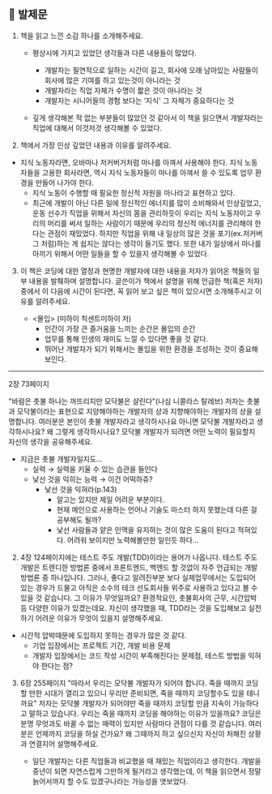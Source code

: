 <h2>👀 발제문</h2>

1. 책을 읽고 느낀 소감 하나를 소개해주세요.

   - 평상시에 가지고 있었던 생각들과 다른 내용들이 많았다.

     - 개발자는 필연적으로 일하는 시간이 길고, 회사에 오래 남아있는 사람들이 회사에 많은 기여를 하고 있는것이 아니라는 것
     - 개발자라는 직업 자체가 수명이 짧은 것이 아니라는 것
     - 개발자는 시니어들의 경험 보다는 ‘지식' 그 자체가 중요하다는 것

   - 깊게 생각해본 적 없는 부분들이 많았던 것 같아서 이 책을 읽으면서 개발자라는 직업에 대해서 이것저것 생각해볼 수 있었다.

2. 책에서 가장 인상 깊었던 내용과 이유를 알려주세요.

  - 지식 노동자라면, 오바마나 저커버거처럼 마나를 아껴서 사용해야 한다. 지식 노동자들을 고용한 회사라면, 역시 지식 노동자들이 마나를 아껴서 쓸 수 있도록 업무 환경을 만들어 나가야 한다.
    - 지식 노동이 수행할 때 필요한 정신적 자원을 마나라고 표현하고 있다.
    - 최근에 개발이 아닌 다른 일에 정신적인 에너지를 많이 소비해와서 인상깊었고, 운동 선수가 직업을 위해서 자신의 몸을 관리하듯이 우리는 지식 노동자이고 우리의 머리를 써서 일하는 사람이기 때문에 우리의 정신적 에너지를 관리해야 한다는 관점이 재밌었다. 하지만 직업을 위해 내 일상의 많은 것을 포기(ex.저커버그 처럼)하는 게 쉽지는 않다는 생각이 들기도 했다. 또한 내가 일상에서 마나를 아끼기 위해서 어떤 일들을 할 수 있을지 생각해볼 수 있었다.

3. 이 책은 코딩에 대한 열정과 현명한 개발자에 대한 내용을 저자가 읽어온 책들의 일부 내용을 발췌하며 설명합니다. 글쓴이가 책에서 설명을 위해 언급한 책(혹은 저자)중에서 이 다음에 시간이 된다면, 꼭 읽어 보고 싶은 책이 있으시면 소개해주시고 이유를 알려주세요.

   - <몰입> (미하이 칙센트미하이 저)
     - 인간이 가장 큰 즐거움을 느끼는 순간은 몰입의 순간
     - 업무를 통해 인생의 재미도 느낄 수 있다면 좋을 것 같다.
     - 뛰어난 개발자가 되기 위해서는 몰입을 위한 환경을 조성하는 것이 중요해보인다.

---

2장 73페이지

"바람은 촛불 하나는 꺼뜨리지만 모닥불은 살린다"(나심 니콜라스 탈레브) 저자는 촛불과 모닥불이라는 표현으로 지양해야하는 개발자의 상과 지향해야하는 개발자의 상을 설명합니다. 여러분은 본인이 촛불 개발자라고 생각하시나요 아니면 모닥불 개발자라고 생각하시나요? 왜 그렇게 생각하시나요? 모닥불 개발자가 되려면 어떤 노력이 필요할지 자신의 생각을 공유해주세요.

- 지금은 촛불 개발자일지도...
  - 실력 → 실력을 키울 수 있는 습관을 들인다
  - 낯선 것을 익히는 능력 → 이건 어떡하쥬?
    - 낯선 것을 익혀라(p.143)
      - 알고는 있지만 제일 어려운 부분이다.
      - 현재 메인으로 사용하는 언어나 기술도 마스터 하지 못했는데 다른 걸 공부해도 될까?
      - 낯선 사람들과 얕은 인맥을 유지하는 것이 많은 도움이 된다고 적혀있다. 어려워 보이지만 노력해볼만한 일인듯 하다...

2. 4장 124페이지에는 테스트 주도 개발(TDD)이라는 용어가 나옵니다. 테스트 주도 개발은 트렌디한 방법론 중에서 프론트엔드, 백엔드 할 것없이 자주 언급되는 개발 방법론 중 하나입니다. 그러나, 좋다고 알려진부분 보다 실제업무에서는 도입되어 있는 경우가 드물고 아직은 소수의 테크 선도회사들 위주로 사용하고 있다고 볼 수 있을 것 같습니다. 그 이유가 무엇일까요? 환경적요인, 촛불회사의 근무, 시간압박 등 다양한 이유가 있겠는데요. 자신이 생각했을 때, TDD라는 것을 도입해보고 실천하기 어려운 이유가 무엇이 있을지 설명해주세요.

  - 시간적 압박때문에 도입하지 못하는 경우가 많은 것 같다.
    - 기업 입장에서는 프로젝트 기간, 개발 비용 문제
    - 개발자 입장에서는 코드 작성 시간이 부족해진다는 문제점, 테스트 방법을 익혀야 한다는 점?

3. 6장 255페이지 "따라서 우리는 모닥불 개발자가 되어야 합니다. 죽을 때까지 코딩할 만한 시대가 열리고 있으니 우리만 준비되면, 죽을 때까지 코딩할수도 있을 테니까요" 저자는 모닥불 개발자가 되어야만 죽을 때까지 코딩할 만큼 지속이 가능하다고 말하고 있습니다. 우리는 죽을 때까지 코딩을 해야하는 이유가 있을까요? 코딩은 분명 무엇과도 바꿀 수 없는 매력이 있지만 사람마다 관점이 다를 것 같습니다. 여러분은 언제까지 코딩을 하실 건가요? 왜 그때까지 하고 싶으신지 자신이 처해진 상황과 연결지어 설명해주세요.

   - 일단 개발자는 다른 직업들과 비교했을 때 재밌는 직업이라고 생각한다. 개발을 중년이 되면 자연스럽게 그만하게 될거라고 생각했는데, 이 책을 읽으면서 정말 늙어서까지 할 수도 있겠구나라는 가능성을 엿보았다.
